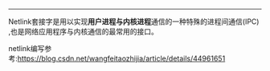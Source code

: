 ---

Netlink套接字是用以实现**用户进程与内核进程**通信的一种特殊的进程间通信(IPC) ,也是网络应用程序与内核通信的最常用的接口。



netlink编写参考:<https://blog.csdn.net/wangfeitaozhijia/article/details/44961651>